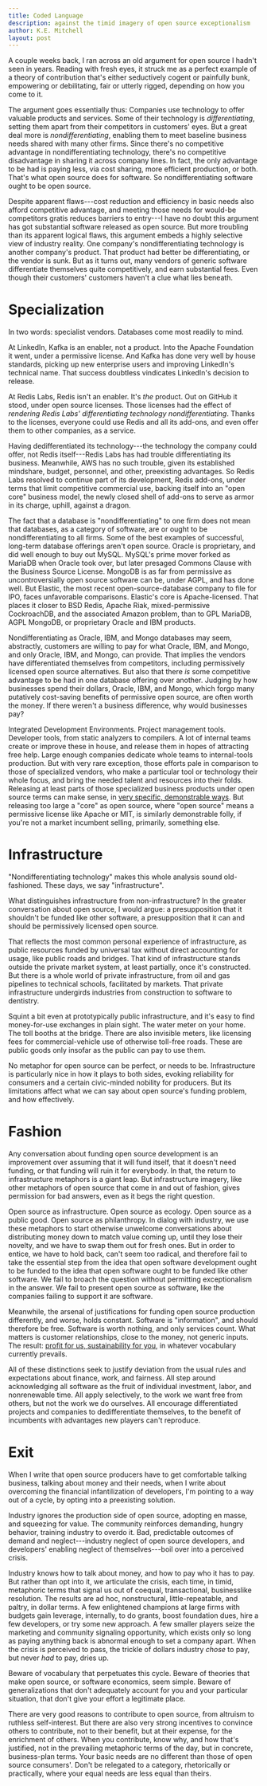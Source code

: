 ```yaml
---
title: Coded Language
description: against the timid imagery of open source exceptionalism
author: K.E. Mitchell
layout: post
---
```


A couple weeks back, I ran across an old argument for open source I hadn't seen in years. Reading with fresh eyes, it struck me as a perfect example of a theory of contribution that's either seductively cogent or painfully bunk, empowering or debilitating, fair or utterly rigged, depending on how you come to it.

The argument goes essentially thus:  Companies use technology to offer valuable products and services. Some of their technology is _differentiating_, setting them apart from their competitors in customers' eyes. But a great deal more is _nondifferentiating_, enabling them to meet baseline business needs shared with many other firms. Since there's no competitive advantage in nondifferentiating technology, there's no competitive disadvantage in sharing it across company lines. In fact, the only advantage to be had is paying less, via cost sharing, more efficient production, or both. That's what open source does for software. So nondifferentiating software ought to be open source.

Despite apparent flaws---cost reduction and efficiency in basic needs also afford competitive advantage, and meeting those needs for would-be competitors gratis reduces barriers to entry---I have no doubt this argument has got substantial software released as open source. But more troubling than its apparent logical flaws, this argument embeds a highly selective view of industry reality. One company's nondifferentiating technology is another company's product. That product had better be differentiating, or the vendor is sunk. But as it turns out, many vendors of generic software differentiate themselves quite competitively, and earn substantial fees. Even though their customers' customers haven't a clue what lies beneath.

# Specialization

In two words: specialist vendors. Databases come most readily to mind.

At LinkedIn, Kafka is an enabler, not a product. Into the Apache Foundation it went, under a permissive license. And Kafka has done very well by house standards, picking up new enterprise users and improving LinkedIn's technical name. That success doubtless vindicates LinkedIn's decision to release.

At Redis Labs, Redis isn't an enabler. It's _the_ product. Out on GitHub it stood, under open source licenses. Those licenses had the effect of _rendering Redis Labs' differentiating technology nondifferentiating_. Thanks to the licenses, everyone could use Redis and all its add-ons, and even offer them to other companies, as a service.

Having dedifferentiated its technology---the technology the company could offer, not Redis itself---Redis Labs has had trouble differentiating its business. Meanwhile, AWS has no such trouble, given its established mindshare, budget, personnel, and other, preexisting advantages. So Redis Labs resolved to continue part of its development, Redis add-ons, under terms that limit competitive commercial use, backing itself into an "open core" business model, the newly closed shell of add-ons to serve as armor in its charge, uphill, against a dragon.

The fact that a database is "nondifferentiating" to one firm does not mean that databases, as a category of software, are or ought to be nondifferentiating to all firms. Some of the best examples of successful, long-term database offerings aren't open source. Oracle is proprietary, and did well enough to buy out MySQL. MySQL's prime mover forked as MariaDB when Oracle took over, but later presaged Commons Clause with the Business Source License. MongoDB is as far from permissive as uncontroversially open source software can be, under AGPL, and has done well. But Elastic, the most recent open-source-database company to file for IPO, faces unfavorable comparisons. Elastic's core is Apache-licensed. That places it closer to BSD Redis, Apache Riak, mixed-permissive CockroachDB, and the associated Amazon problem, than to GPL MariaDB, AGPL MongoDB, or proprietary Oracle and IBM products.

Nondifferentiating as Oracle, IBM, and Mongo databases may seem, abstractly, customers are willing to pay for what Oracle, IBM, and Mongo, and only Oracle, IBM, and Mongo, can provide. That implies the vendors have differentiated themselves from competitors, including permissively licensed open source alternatives. But also that there _is_ some competitive advantage to be had in one database offering over another. Judging by how businesses spend their dollars, Oracle, IBM, and Mongo, which forgo many putatively cost-saving benefits of permissive open source, are often worth the money. If there weren't a business difference, why would businesses pay?

Integrated Development Environments. Project management tools. Developer tools, from static analyzers to compilers. A lot of internal teams create or improve these in house, and release them in hopes of attracting free help. Large enough companies dedicate whole teams to internal-tools production. But with very rare exception, those efforts pale in comparison to those of specialized vendors, who make a particular tool or technology their whole focus, and bring the needed talent and resources into their folds. Releasing at least parts of those specialized business products under open source terms can make sense, in [very specific, demonstrable ways](https://writing.kemitchell.com/2018/08/23/Selective-Mythology.html). But releasing too large a "core" as open source, where "open source" means a permissive license like Apache or MIT, is similarly demonstrable folly, if you're not a market incumbent selling, primarily, something else.

# Infrastructure

"Nondifferentiating technology" makes this whole analysis sound old-fashioned. These days, we say "infrastructure".

What distinguishes infrastructure from non-infrastructure? In the greater conversation about open source, I would argue: a presupposition that it shouldn't be funded like other software, a presupposition that it can and should be permissively licensed open source.

That reflects the most common personal experience of infrastructure, as public resources funded by universal tax without direct accounting for usage, like public roads and bridges. That kind of infrastructure stands outside the private market system, at least partially, once it's constructed. But there is a whole world of private infrastructure, from oil and gas pipelines to technical schools, facilitated by markets. That private infrastructure undergirds industries from construction to software to dentistry.

Squint a bit even at prototypically public infrastructure, and it's easy to find money-for-use exchanges in plain sight. The water meter on your home. The toll booths at the bridge. There are also invisible meters, like licensing fees for commercial-vehicle use of otherwise toll-free roads. These are public goods only insofar as the public can pay to use them.

No metaphor for open source can be perfect, or needs to be. Infrastructure is particularly nice in how it plays to both sides, evoking reliability for consumers and a certain civic-minded nobility for producers. But its limitations affect what we can say about open source's funding problem, and how effectively.

# Fashion

Any conversation about funding open source development is an improvement over assuming that it will fund itself, that it doesn't need funding, or that funding will ruin it for everybody. In that, the return to infrastructure metaphors is a giant leap. But infrastructure imagery, like other metaphors of open source that come in and out of fashion, gives permission for bad answers, even as it begs the right question.

Open source as infrastructure. Open source as ecology. Open source as a public good. Open source as philanthropy. In dialog with industry, we use these metaphors to start otherwise unwelcome conversations about distributing money down to match value coming up, until they lose their novelty, and we have to swap them out for fresh ones. But in order to entice, we have to hold back, can't seem too radical, and therefore fail to take the essential step from the idea that open software development ought to be funded to the idea that open software ought to be funded like other software. We fail to broach the question without permitting exceptionalism in the answer. We fail to present open source as software, like the companies failing to support it are software.

Meanwhile, the arsenal of justifications for funding open source production differently, and worse, holds constant.  Software is "information", and should therefore be free. Software is worth nothing, and only services count. What matters is customer relationships, close to the money, not generic inputs. The result: [profit for us, sustainability for you](https://blog.licensezero.com/2018/06/14/profit-sustainability.html), in whatever vocabulary currently prevails.

All of these distinctions seek to justify deviation from the usual rules and expectations about finance, work, and fairness. All step around acknowledging all software as the fruit of individual investment, labor, and nonrenewable time. All apply selectively, to the work we want free from others, but not the work we do ourselves. All encourage differentiated projects and companies to dedifferentiate themselves, to the benefit of incumbents with advantages new players can't reproduce.

# Exit

When I write that open source producers have to get comfortable talking business, talking about money and their needs, when I write about overcoming the financial infantilization of developers, I'm pointing to a way out of a cycle, by opting into a preexisting solution.

Industry ignores the production side of open source, adopting en masse, and squeezing for value. The community reinforces demanding, hungry behavior, training industry to overdo it. Bad, predictable outcomes of demand and neglect---industry neglect of open source developers, and developers' enabling neglect of themselves---boil over into a perceived crisis.

Industry knows how to talk about money, and how to pay who it has to pay. But rather than opt into it, we articulate the crisis, each time, in timid, metaphoric terms that signal us out of coequal, transactional, businesslike resolution. The results are ad hoc, nonstructural, little-repeatable, and paltry, in dollar terms. A few enlightened champions at large firms with budgets gain leverage, internally, to do grants, boost foundation dues, hire a few developers, or try some new approach. A few smaller players seize the marketing and community signaling opportunity, which exists only so long as paying anything back is abnormal enough to set a company apart. When the crisis is perceived to pass, the trickle of dollars industry _chose_ to pay, but never _had_ to pay, dries up.

Beware of vocabulary that perpetuates this cycle. Beware of theories that make open source, or software economics, seem simple. Beware of generalizations that don't adequately account for you and your particular situation, that don't give your effort a legitimate place.

There are very good reasons to contribute to open source, from altruism to ruthless self-interest. But there are also very strong incentives to convince others to contribute, not to their benefit, but at their expense, for the enrichment of others. When you contribute, know why, and how that's justified, not in the prevailing metaphoric terms of the day, but in concrete, business-plan terms. Your basic needs are no different than those of open source consumers'. Don't be relegated to a category, rhetorically or practically, where your equal needs are less equal than theirs.
